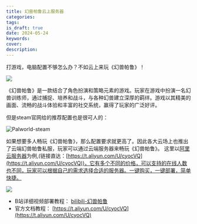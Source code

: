 ```yaml
---
title: 幻兽帕鲁云上服务器
categories: 
tags: 
is_draft: true
date: 2024-05-24
keywords: 
cover: 
description: 
---
```


打游戏，电脑配置不够怎么办？不如云上来玩《幻兽帕鲁》！

![](https://cdn.jsdelivr.net/gh/YeeKal/img_land/blog/24/04/gif01_survival.gif)

《幻兽帕鲁》是一款结合了角色扮演和策略元素的游戏。玩家在游戏中扮演一名幻兽训练师，通过捕捉、培养和战斗，与各种幻兽建立深厚的羁绊。游戏以其精美的画面、流畅的战斗体验和丰富的社交系统，赢得了玩家的广泛好评。

但是steam官网给的推荐配置也是很可人的：

![Palworld-steam](https://cdn.jsdelivr.net/gh/YeeKal/img_land/blog/24/04/20240523210524.png)

如果想要多人畅玩《幻兽帕鲁》，那么配置要求就更高了。因此各大云场上也推出了云端幻兽帕鲁私服，玩家可以通过云端服务器来畅玩《幻兽帕鲁》。
这里以[阿里云服务器](https://t.aliyun.com/U/cyocVQ)为例,(链接直达：[https://t.aliyun.com/U/cyocVQ](https://t.aliyun.com/U/cyocVQ))，它有多个不同的价格，可以支持的在线人数也不同，玩家可以根据自己的需求选择合适的服务器。一键购买，一键部署，简单快捷。

![](https://cdn.jsdelivr.net/gh/YeeKal/img_land/blog/24/04/20240523211212.png)

- B站详细视频部署教程： [bilibili-幻兽帕鲁](https://b23.tv/2zv66mj?spm=a2c6h.28932594.J_5418128370.1.48de410a5VULCx)
- 官方文档教程： [https://t.aliyun.com/U/cyocVQ](https://t.aliyun.com/U/cyocVQ)
